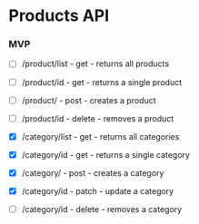 # Products API

### MVP

-   [ ] /product/list - get - returns all products
-   [ ] /product/id - get - returns a single product
-   [ ] /product/ - post - creates a product
-   [ ] /product/id - delete - removes a product

-   [x] /category/list - get - returns all categories
-   [x] /category/id - get - returns a single category
-   [x] /category/ - post - creates a category
-   [x] /category/id - patch - update a category
-   [ ] /category/id - delete - removes a category
